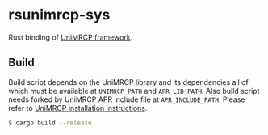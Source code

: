 # rsunimrcp-sys
Rust binding of [UniMRCP framework](https://github.com/unispeech/unimrcp).

## Build
Build script depends on the UniMRCP library and its dependencies all of which must be available at `UNIMRCP_PATH` and `APR_LIB_PATH`. Also build script needs forked by UniMRCP APR include file at `APR_INCLUDE_PATH`. Please refer to [UniMRCP installation instructions](https://github.com/unispeech/unimrcp/blob/master/INSTALL).
```bash
$ cargo build --release
```
